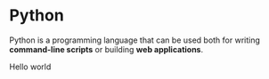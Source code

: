 # Python

Python is a programming language that can be used both for writing **command-line scripts** or building **web applications**.


Hello world
